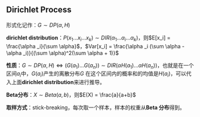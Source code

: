 ## Dirichlet Process

形式化记作：$G \sim DP(\alpha, H)$

**dirichlet distribution**：$P(x_1...x_i...x_k) \sim DIR(\alpha _1...\alpha _i ... \alpha _k)$，则$E[x_i] = \frac{\alpha _i}{\sum \alpha}$，$Var[x_i] = \frac{\alpha _i (\sum \alpha - \alpha _i)}{(\sum \alpha)^2(\sum \alpha + 1)}$

**性质**：$G \sim DP(\alpha, H) \Leftrightarrow (G(a_1)...G(a_n)) \sim DIR(\alpha H(a_1)...\alpha H(a_n))$，也就是在一个区间$a_i$中，$G(a_i)$产生的离散分布$G$ 在这个区间内的概率和的均值是$H(a_i)$，可以代入上面**dirichlet distribution**来进行推导。

**Beta分布**：$X \sim Beta(a,b)$，则$E(X) = \frac{a}{a+b}$

**取样方式**：stick-breaking，每次取一个样本，样本的权重从**Beta 分布**得到。



